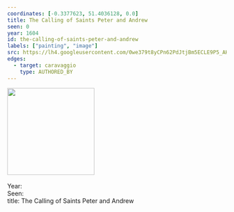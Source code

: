 ```yaml
---
coordinates: [-0.3377623, 51.4036128, 0.0]
title: The Calling of Saints Peter and Andrew
seen: 0
year: 1604
id: the-calling-of-saints-peter-and-andrew
labels: ["painting", "image"]
src: https://lh4.googleusercontent.com/0we379t8yCPn62PdJtjBm5ECLE9P5_AHnjlKJitt6_IlutuXPepZEcr9MjxhGmFsm-2IqCJ2eY0jkFOZk9SAMLozPJEEQNUS3B96xzYcTbDFgvxiAguSBKiwxGv9UMJDNw
edges:
  - target: caravaggio
    type: AUTHORED_BY
---
```


<img src="https://lh4.googleusercontent.com/0we379t8yCPn62PdJtjBm5ECLE9P5_AHnjlKJitt6_IlutuXPepZEcr9MjxhGmFsm-2IqCJ2eY0jkFOZk9SAMLozPJEEQNUS3B96xzYcTbDFgvxiAguSBKiwxGv9UMJDNw" height="200" width="auto" /><br><br>Year: <br>Seen: <br>title: The Calling of Saints Peter and Andrew